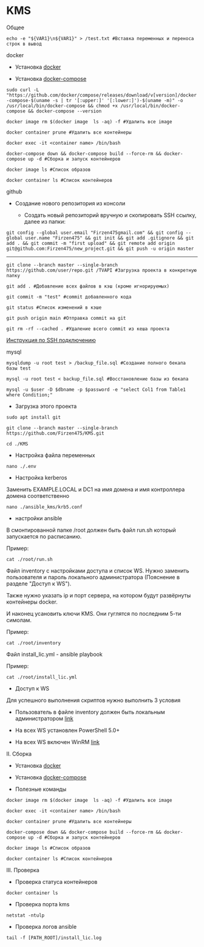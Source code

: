 # KMS
  Общее
  
`echo -e "${VAR1}\n${VAR1}" > /test.txt #Вставка переменных и переноса строк в вывод`


  docker

- Установка [docker](https://docs.docker.com/engine/install/ubuntu/)

- Установка [docker-compose](https://github.com/docker/compose/releases)

`sudo curl -L "https://github.com/docker/compose/releases/download/v[version]/docker-compose-$(uname -s | tr '[:upper:]' '[:lower:]')-$(uname -m)" -o /usr/local/bin/docker-compose && chmod +x /usr/local/bin/docker-compose && docker-compose --version`

`docker image rm $(docker image  ls -aq) -f #Удалить все image`

`docker container prune #Удалить все контейнеры`

`docker exec -it <container name> /bin/bash`

`docker-compose down && docker-compose build --force-rm && docker-compose up -d #Сборка и запуск контейнеров`

`docker image ls #Список образов`

`docker container ls #Список контейнеров`

  github
- Создание нового репозитория из консоли

  - Создать новый репозиторий вручную и скопировать SSH ссылку, далее из папки:  

`git config --global user.email "Firzen475gmail.com" && git config --global user.name "Firzen475" && git init && git add .gitignore && git add . && git commit -m "first upload" && git remote add origin git@github.com:Firzen475/new_project.git && git push -u origin master`

***

`git clone --branch master --single-branch https://github.com/user/repo.git /TVAPI #Загрузка проекта в конкретную папку`

`git add . #Добавление всех файлов в кэш (кроме игнорируемых)`

`git commit -m "test" #commit добавленного кода`

`git status #Список изменений в кэше`

`git push origin main #Отправка commit на git`

`git rm -rf --cached . #Удаление всего commit из кеша проекта`

[Инструкция по SSH подключению](https://habr.com/ru/articles/755036/)  

  mysql  

`mysqldump -u root test > /backup_file.sql #Создание полного бекапа базы test`

`mysql -u root test < backup_file.sql #Восстановление базы из бекапа`

`mysql -u $user -D $dbname -p $password -e "select Col1 from Table1 where Condition;"`
  
- Загрузка этого проекта

`sudo apt install git`

`git clone --branch master --single-branch https://github.com/Firzen475/KMS.git`

`cd ./KMS`

- Настройка файла переменных
 
`nano ./.env`

- Настройка kerberos

Заменить EXAMPLE.LOCAL и DC1 на имя домена и имя контроллера домена соответственно

`nano ./ansible_kms/krb5.conf`

- настройки ansible

В смонтированной папке /root должен быть файл run.sh который запускается по расписанию. 

Пример:

`cat ./root/run.sh`

Файл inventory с настройками доступа и список WS. Нужно заменить пользователя и пароль локального администратора (Пояснение в разделе "Доступ к WS").

Также нужно указать ip и порт сервера, на котором будут развёрнуты контейнеры docker.

И наконец усановить ключи KMS. Они гуглятся по последним 5-ти симолам. 

Пример:

`cat ./root/inventory`

Файл install_lic.yml - ansible playbook

Пример:

`cat ./root/install_lic.yml`

- Доступ к WS

Для успешного выполнения скриптов нужно выполнить 3 условия

 - Пользователь в файле inventory должен быть локальным администратором [link](https://winitpro.ru/index.php/2019/11/27/gpo-dobavit-v-gruppu-lok-admins/)

 - На всех WS установлен PowerShell 5.0+

 - На всех WS включен WinRM [link](https://winitpro.ru/index.php/2012/01/31/kak-aktivirovat-windows-remote-management-s-pomoshhyu-gruppovoj-politiki/)


  II. Сборка 
- Установка [docker](https://docs.docker.com/engine/install/)

- Установка [docker-compose](https://www.digitalocean.com/community/tutorials/how-to-install-and-use-docker-compose-on-ubuntu-20-04-ru)

- Полезные команды

`docker image rm $(docker image  ls -aq) -f #Удалить все image`

`docker exec -it <container name> /bin/bash`

`docker container prune #Удалить все контейнеры`

`docker-compose down && docker-compose build --force-rm && docker-compose up -d #Сборка и запуск контейнеров`

`docker image ls #Список образов`

`docker container ls #Список контейнеров`

  III. Проверка

- Проверка статуса контейнеров

`docker container ls` 

- Проверка порта kms

`netstat -ntulp`

- Проверка логов ansible

`tail -f [PATH_ROOT]/install_lic.log`

